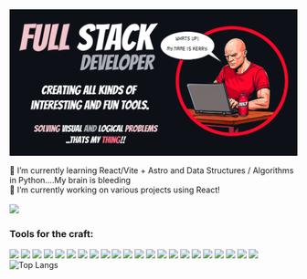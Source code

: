 

<!--
**klcreech/klcreech** is a ✨ _special_ ✨ repository because its `README.md` (this file) appears on your GitHub profile.

Here are some ideas to get you started:

- 🔭 I’m currently working on ...
- 🌱 I’m currently learning ...
- 👯 I’m looking to collaborate on ...
- 🤔 I’m looking for help with ...
- 💬 Ask me about ...
- 📫 How to reach me: ...
- 😄 Pronouns: ...
- ⚡ Fun fact: ...
-->
<img src="https://github.com/klcreech/klcreech/blob/main/assets/header/KC_GH_BAnner.png" />


🌱 I’m currently learning React/Vite + Astro and Data Structures / Algorithms in Python....My brain is bleeding<br>
🔭 I’m currently working on various projects using React!<br><br>
<a href="https://www.linkedin.com/in/kerry-creech/"> 
    <img src="https://img.shields.io/badge/LINKEDIN-12100E?logo=linkedin&color=282A36&logoColor=white" />
</a>
<!-- <a href="https://kerrycreech.art/">
    <img src="https://img.shields.io/badge/WEBSITE-12100E?logo=html5&color=282A36&logoColor=white" /> 
</a> -->

<h3>Tools for the craft:</h3>
<div style="float: left;">
    
<img src="https://badgen.net/badge/HTML/5/42AFCE?icon=" />
<img src="https://badgen.net/badge/CSS/3/8DD6F9?icon=" />
<img src="https://badgen.net/badge/JavaScript/ES 2024/22B5BF?icon=github" />
<img src="https://badgen.net/badge/PHP/8.2/1A73E8?icon=php" />
<img src="https://badgen.net/badge/Python/3.12/007ACC?icon=" />
<img src="https://badgen.net/badge/C Sharp/12/0063A5?icon=" />
<img src="https://badgen.net/badge/C ++/23/5849BE?icon=" />
<img src="https://badgen.net/badge/Java/20/3F2CBE?icon=" />
<img src="https://badgen.net/badge/Django/4.2/322397?icon=" />
<img src="https://badgen.net/badge/Flask/2.3/880E4F?icon=" />
<img src="https://badgen.net/badge/JQuery/3.6/C2185B?icon=" />
<img src="https://badgen.net/badge/Node.js/20/F06292?icon=" />
<img src="https://badgen.net/badge/React/18.2/EF5350?icon=" />
<img src="https://badgen.net/badge/Adobe Photoshop/2024/FF8A65?icon=" />
<img src="https://badgen.net/badge/Adobe XD/2024/FFCC80?icon=" />
<img src="https://badgen.net/badge/GIMP/2.10/C0CA33?icon=" />
<img src="https://badgen.net/badge/Krita/5.0/689F38?icon=" />
<img src="https://badgen.net/badge/MySQL/8.0/00796B?icon=" />
<img src="https://badgen.net/badge/PostgreSQL/15.0/0097A7?icon=postgresql" />
<img src="https://badgen.net/badge/VSCode/1.72/00ACC1?icon=vscode" />
<img src="https://badgen.net/badge/ChatGPT/4/CED2D7?icon=" />
<img src="https://badgen.net/badge/Astro/.24/B845EE?icon=" />
    
</div>

![Top Langs](https://github-readme-stats.vercel.app/api/top-langs/?username=klcreech&langs_count=8)
<!-- <h2> 📈 GitHub Analytics</h2>
<div style="float: left;">
<img src="https://github-profile-summary-cards.vercel.app/api/cards/profile-details?username=klcreech&theme=prussian" width="81%"/>

<img src="https://github-profile-summary-cards.vercel.app/api/cards/most-commit-language?username=klcreech&theme=prussian&exclude="/>

<img src="https://github-profile-summary-cards.vercel.app/api/cards/repos-per-language?username=klcreech&theme=prussian&exclude="/>
    
 <img src="https://github-readme-stats.vercel.app/api/top-langs/?username=klcreech&theme=prussian" width="40%"/> -->
    

</div>


